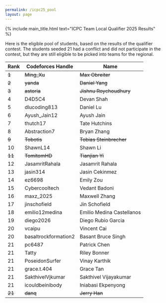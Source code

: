 ```yaml
---
permalink: /icpc25_pool
layout: page
---
```


{% include main_title.html text="ICPC Team Local Qualifier 2025 Results" %}

Here is the eligible pool of students, based on the results of the qualifier
contest. The students seeded 21 had a conflict and did not participate in the
contest, but they are still eligible to be picked into teams for the regional.

<table class="table table-striped table-hover">
  <thead>
    <tr>
      <th scope="col">Rank</th>
      <th scope="col">Codeforces Handle</th>
      <th scope="col">Name</th>
    </tr>
  </thead>
  <tbody>
    <tr style="text-decoration: line-through;">
      <td>1</td>
      <td>Ming_Xu</td>
      <td>Max Obreiter</td>
    </tr>
    <tr style="text-decoration: line-through;">
      <td>2</td>
      <td>yanda</td>
      <td>Daniel Yang</td>
    </tr>
    <tr style="text-decoration: line-through;">
      <td>3</td>
      <td>astoria</td>
      <td>Jishnu Roychoudhury</td>
    </tr>
    <tr>
      <td>4</td>
      <td>D4D5C4</td>
      <td>Devan Shah</td>
    </tr>
    <tr>
      <td>5</td>
      <td>dlucoding813</td>
      <td>Daniel Lu</td>
    </tr>
    <tr>
      <td>6</td>
      <td>Ayush_Jain12</td>
      <td>Ayush Jain</td>
    </tr>
    <tr>
      <td>7</td>
      <td>thutch17</td>
      <td>Tate Hutchins</td>
    </tr>
    <tr>
      <td>8</td>
      <td>Abstraction7</td>
      <td>Bryan Zhang</td>
    </tr>
    <tr style="text-decoration: line-through;">
      <td>9</td>
      <td>Tobotis</td>
      <td>Tobias Steinbrecher</td>
    </tr>
    <tr>
      <td>10</td>
      <td>ShawnL14</td>
      <td>Shawn Li</td>
    </tr>
    <tr style="text-decoration: line-through;">
      <td>11</td>
      <td>TomitomHD</td>
      <td>Tianjian Yi</td>
    </tr>
    <tr>
      <td>12</td>
      <td>JasamritRahala</td>
      <td>Jasamrit Rahala</td>
    </tr>
    <tr>
      <td>13</td>
      <td>jasin314</td>
      <td>Jasin Cekinmez</td>
    </tr>
    <tr>
      <td>14</td>
      <td>ez6698</td>
      <td>Emily Zou</td>
    </tr>
    <tr>
      <td>15</td>
      <td>Cybercooltech</td>
      <td>Vedant Badoni</td>
    </tr>
    <tr>
      <td>16</td>
      <td>maxz_2025</td>
      <td>Maxwell Zhang</td>
    </tr>
    <tr>
      <td>17</td>
      <td>jinschofield</td>
      <td>Jin Schofield</td>
    </tr>
    <tr>
      <td>18</td>
      <td>emilio12medina</td>
      <td>Emilio Medina Castellanos</td>
    </tr>
    <tr>
      <td>19</td>
      <td>diego2026</td>
      <td>Diego Rubio Garcia</td>
    </tr>
    <tr>
      <td>20</td>
      <td>vcaipu</td>
      <td>Vincent Cai</td>
    </tr>
    <tr>
      <td>20</td>
      <td>basaltrockformation2</td>
      <td>Basant Bruce Singh</td>
    </tr>
    <tr>
      <td>21</td>
      <td>pc6487</td>
      <td>Patrick Chen</td>
    </tr>
    <tr>
      <td>21</td>
      <td>Tatty</td>
      <td>Riley Bonner</td>
    </tr>
    <tr>
      <td>21</td>
      <td>PoseidonSurfer</td>
      <td>Vinay Karthik</td>
    </tr>
    <tr>
      <td>21</td>
      <td>grace.t.404</td>
      <td>Grace Tan</td>
    </tr>
    <tr>
      <td>21</td>
      <td>SakthivelVjkumar</td>
      <td>Sakthivel Vijayakumar</td>
    </tr>
    <tr>
      <td>21</td>
      <td>icouldbeinibody</td>
      <td>Iniabasi Ekpenyong</td>
    </tr>
    <tr style="text-decoration: line-through;">
      <td>21</td>
      <td>danq</td>
      <td>Jerry Han</td>
    </tr>
  </tbody>
</table>